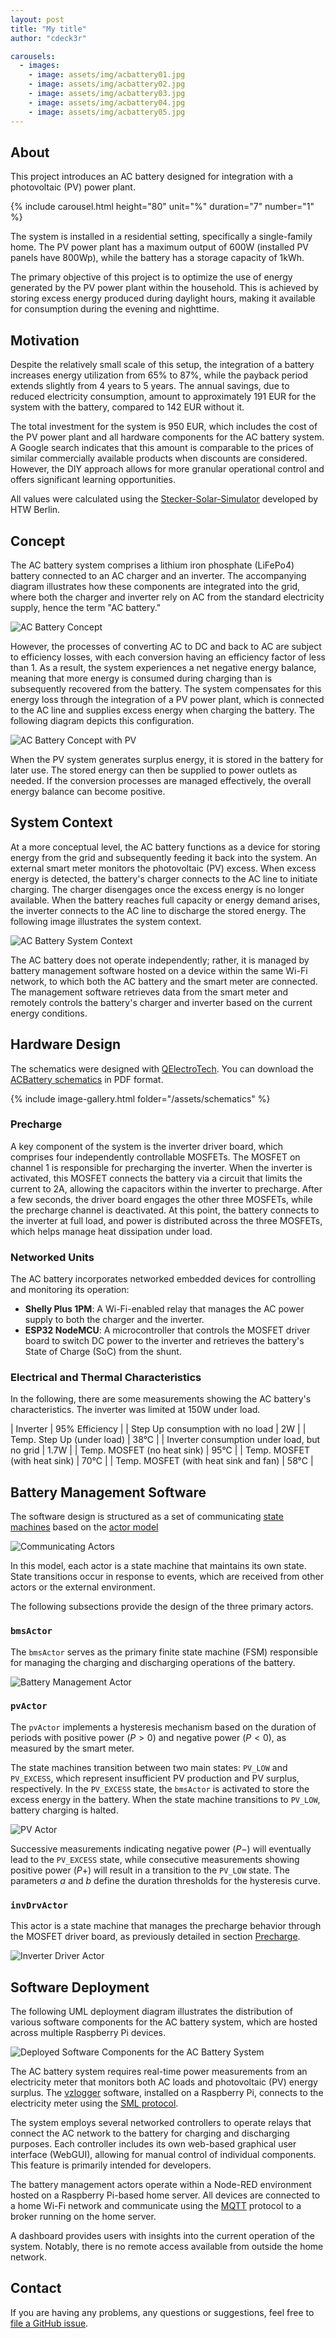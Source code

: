 ```yaml
---
layout: post
title: "My title"
author: "cdeck3r"

carousels:
  - images: 
    - image: assets/img/acbattery01.jpg
    - image: assets/img/acbattery02.jpg
    - image: assets/img/acbattery03.jpg
    - image: assets/img/acbattery04.jpg
    - image: assets/img/acbattery05.jpg
---
```


## About

This project introduces an AC battery designed for integration with a photovoltaic (PV) power plant. 

{% include carousel.html height="80" unit="%" duration="7" number="1" %}

The system is installed in a residential setting, specifically a single-family home. The PV power plant has a maximum output of 600W (installed PV panels have 800Wp), while the battery has a storage capacity of 1kWh.

The primary objective of this project is to optimize the use of energy generated by the PV power plant within the household. This is achieved by storing excess energy produced during daylight hours, making it available for consumption during the evening and nighttime.

## Motivation

Despite the relatively small scale of this setup, the integration of a battery increases energy utilization from 65% to 87%, while the payback period extends slightly from 4 years to 5 years. The annual savings, due to reduced electricity consumption, amount to approximately 191 EUR for the system with the battery, compared to 142 EUR without it. 

The total investment for the system is 950 EUR, which includes the cost of the PV power plant and all hardware components for the AC battery system. A Google search indicates that this amount is comparable to the prices of similar commercially available products when discounts are considered. However, the DIY approach allows for more granular operational control and offers significant learning opportunities.

All values were calculated using the [Stecker-Solar-Simulator](https://solar.htw-berlin.de/rechner/stecker-solar-simulator/) developed by HTW Berlin.


## Concept

The AC battery system comprises a lithium iron phosphate (LiFePo4) battery connected to an AC charger and an inverter. The accompanying diagram illustrates how these components are integrated into the grid, where both the charger and inverter rely on AC from the standard electricity supply, hence the term "AC battery."

![AC Battery Concept](http://www.plantuml.com/plantuml/proxy?cache=no&src=https://raw.githubusercontent.com/cdeck3r/acbattery/main/plantuml/battery.plantuml)

However, the processes of converting AC to DC and back to AC are subject to efficiency losses, with each conversion having an efficiency factor of less than 1. As a result, the system experiences a net negative energy balance, meaning that more energy is consumed during charging than is subsequently recovered from the battery. The system compensates for this energy loss through the integration of a PV power plant, which is connected to the AC line and supplies excess energy when charging the battery. The following diagram depicts this configuration.

![AC Battery Concept with PV](http://www.plantuml.com/plantuml/proxy?cache=no&src=https://raw.githubusercontent.com/cdeck3r/acbattery/main/plantuml/batterywithpv.plantuml)

When the PV system generates surplus energy, it is stored in the battery for later use. The stored energy can then be supplied to power outlets as needed. If the conversion processes are managed effectively, the overall energy balance can become positive.

## System Context

At a more conceptual level, the AC battery functions as a device for storing energy from the grid and subsequently feeding it back into the system. An external smart meter monitors the photovoltaic (PV) excess. When excess energy is detected, the battery's charger connects to the AC line to initiate charging. The charger disengages once the excess energy is no longer available. When the battery reaches full capacity or energy demand arises, the inverter connects to the AC line to discharge the stored energy. The following image illustrates the system context.

![AC Battery System Context](http://www.plantuml.com/plantuml/proxy?cache=no&src=https://raw.githubusercontent.com/cdeck3r/acbattery/main/plantuml/systemcontext.plantuml)

The AC battery does not operate independently; rather, it is managed by battery management software hosted on a device within the same Wi-Fi network, to which both the AC battery and the smart meter are connected. The management software retrieves data from the smart meter and remotely controls the battery's charger and inverter based on the current energy conditions.

## Hardware Design

The schematics were designed with [QElectroTech](https://qelectrotech.org/). You can download the [ACBattery schematics](https://github.com/cdeck3r/acbattery/blob/main/schematics/ACSpeicher.qet) in PDF format.

{% include image-gallery.html folder="/assets/schematics" %}

### Precharge

A key component of the system is the inverter driver board, which comprises four independently controllable MOSFETs. The MOSFET on channel 1 is responsible for precharging the inverter. When the inverter is activated, this MOSFET connects the battery via a circuit that limits the current to 2A, allowing the capacitors within the inverter to precharge. After a few seconds, the driver board engages the other three MOSFETs, while the precharge channel is deactivated. At this point, the battery connects to the inverter at full load, and power is distributed across the three MOSFETs, which helps manage heat dissipation under load.

### Networked Units

The AC battery incorporates networked embedded devices for controlling and monitoring its operation:

- **Shelly Plus 1PM**: A Wi-Fi-enabled relay that manages the AC power supply to both the charger and the inverter.
- **ESP32 NodeMCU**: A microcontroller that controls the MOSFET driver board to switch DC power to the inverter and retrieves the battery's State of Charge (SoC) from the shunt.

### Electrical and Thermal Characteristics

In the following, there are some measurements showing the AC battery's characteristics. The inverter was limited at 150W under load.

| Inverter                                     | 95% Efficiency |
| Step Up consumption with no load             | 2W             |
| Temp. Step Up (under load)                   | 38°C           |
| Inverter consumption under load, but no grid | 1.7W           |
| Temp. MOSFET (no heat sink)                  | 95°C           |
| Temp. MOSFET (with heat sink)                | 70°C           |
| Temp. MOSFET (with heat sink and fan)        | 58°C           |
 

## Battery Management Software

The software design is structured as a set of communicating [state machines](https://en.wikipedia.org/wiki/Finite-state_machine) based on the [actor model](https://en.wikipedia.org/wiki/Actor_model)


![Communicating Actors](http://www.plantuml.com/plantuml/proxy?cache=no&src=https://raw.githubusercontent.com/cdeck3r/acbattery/main/plantuml/actors.plantuml)

In this model, each actor is a state machine that maintains its own state. State transitions occur in response to events, which are received from other actors or the external environment.

The following subsections provide the design of the three primary actors.

### `bmsActor`

The `bmsActor` serves as the primary finite state machine (FSM) responsible for managing the charging and discharging operations of the battery. 

![Battery Management Actor](http://www.plantuml.com/plantuml/proxy?cache=no&src=https://raw.githubusercontent.com/cdeck3r/acbattery/main/plantuml/bmsActor.plantuml)

### `pvActor`

The `pvActor` implements a hysteresis mechanism based on the duration of periods with positive power ($P > 0$) and negative power ($P < 0$), as measured by the smart meter.

The state machines transition between two main states: `PV_LOW` and `PV_EXCESS`, which represent insufficient PV production and PV surplus, respectively. In the `PV_EXCESS` state, the `bmsActor` is activated to store the excess energy in the battery. When the state machine transitions to `PV_LOW`, battery charging is halted.

![PV Actor](http://www.plantuml.com/plantuml/proxy?cache=no&src=https://raw.githubusercontent.com/cdeck3r/acbattery/main/plantuml/pvActor.plantuml)

Successive measurements indicating negative power ($P-$) will eventually lead to the `PV_EXCESS` state, while consecutive measurements showing positive power ($P+$) will result in a transition to the `PV_LOW` state. The parameters $a$ and $b$ define the duration thresholds for the hysteresis curve. 

### `invDrvActor`

This actor is a state machine that manages the precharge behavior through the MOSFET driver board, as previously detailed in section [Precharge](#precharge).

![Inverter Driver Actor](http://www.plantuml.com/plantuml/proxy?cache=no&src=https://raw.githubusercontent.com/cdeck3r/acbattery/main/plantuml/invDrvActor.plantuml)

## Software Deployment

The following UML deployment diagram illustrates the distribution of various software components for the AC battery system, which are hosted across multiple Raspberry Pi devices.

![Deployed Software Components for the AC Battery System](http://www.plantuml.com/plantuml/proxy?cache=no&src=https://raw.githubusercontent.com/cdeck3r/acbattery/main/plantuml/swdeployment.plantuml)

The AC battery system requires real-time power measurements from an electricity meter that monitors both AC loads and photovoltaic (PV) energy surplus. The [vzlogger](https://github.com/volkszaehler/vzlogger) software, installed on a Raspberry Pi, connects to the electricity meter using the [SML protocol](https://de.wikipedia.org/wiki/Smart_Message_Language). 

The system employs several networked controllers to operate relays that connect the AC network to the battery for charging and discharging purposes. Each controller includes its own web-based graphical user interface (WebGUI), allowing for manual control of individual components. This feature is primarily intended for developers.

The battery management actors operate within a Node-RED environment hosted on a Raspberry Pi-based home server. All devices are connected to a home Wi-Fi network and communicate using the [MQTT](https://en.wikipedia.org/wiki/MQTT) protocol to a broker running on the home server. 

A dashboard provides users with insights into the current operation of the system. Notably, there is no remote access available from outside the home network.

## Contact

If you are having any problems, any questions or suggestions, feel free to [file a GitHub issue](https://github.com/cdeck3r/acbattery/issues/new).


